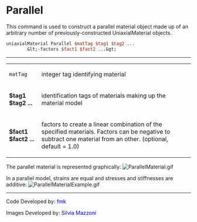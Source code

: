  # Parallel

<p>This command is used to construct a parallel material object made up
of an arbitrary number of previously-constructed UniaxialMaterial
objects.</p>

```tcl
uniaxialMaterial Parallel $matTag $tag1 $tag2 ...
        &lt;-factors $fact1 $fact2 ...&gt;
```
<hr />
<table>
<tbody>
<tr class="odd">
<td><code class="parameter-table-variable">matTag</code></td>
<td><p>integer tag identifying material</p></td>
</tr>
<tr class="even">
<td><p><strong>$tag1 $tag2 ...</strong></p></td>
<td><p>identification tags of materials making up the material
model</p></td>
</tr>
<tr class="odd">
<td><p><strong>$fact1 $fact2 ...</strong></p></td>
<td><p>factors to create a linear combination of the specified
materials. Factors can be negative to subtract one material from an
other. (optional, default = 1.0)</p></td>
</tr>
</tbody>
</table>
<p>The parallel material is represented graphically: <img
src="ParallelMaterial.gif" title="ParallelMaterial.gif"
alt="ParallelMaterial.gif" /></p>
<p>In a parallel model, strains are equal and stresses and stiffnesses
are additive: <img src="/OpenSeesRT/contrib/static/ParallelMaterialExample.gif"
title="ParallelMaterialExample.gif"
alt="ParallelMaterialExample.gif" /></p>
<hr />
<p>Code Developed by: <span style="color:blue"> fmk
</span></p>
<p>Images Developed by: <span style="color:blue"> Silvia Mazzoni
</span></p>
